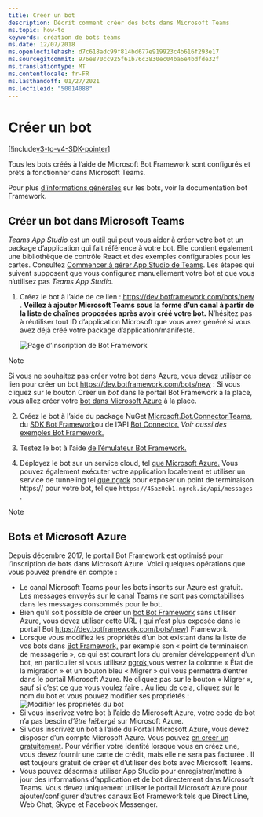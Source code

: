 ```yaml
---
title: Créer un bot
description: Décrit comment créer des bots dans Microsoft Teams
ms.topic: how-to
keywords: création de bots teams
ms.date: 12/07/2018
ms.openlocfilehash: d7c618adc99f814bd677e919923c4b616f293e17
ms.sourcegitcommit: 976e870cc925f61b76c3830ec04ba6e4bdfde32f
ms.translationtype: MT
ms.contentlocale: fr-FR
ms.lasthandoff: 01/27/2021
ms.locfileid: "50014088"
---
```

# <a name="create-a-bot"></a>Créer un bot

[!include[v3-to-v4-SDK-pointer](~/includes/v3-to-v4-pointer-bots.md)]

Tous les bots créés à l’aide de Microsoft Bot Framework sont configurés et prêts à fonctionner dans Microsoft Teams.

Pour plus [d’informations générales](/azure/bot-service/?view=azure-bot-service-3.0) sur les bots, voir la documentation bot Framework.

## <a name="create-a-bot-for-microsoft-teams"></a>Créer un bot dans Microsoft Teams

*Teams App Studio* est un outil qui peut vous aider à créer votre bot et un package d’application qui fait référence à votre bot. Elle contient également une bibliothèque de contrôle React et des exemples configurables pour les cartes. Consultez [Commencer à gérer App Studio de Teams](~/concepts/build-and-test/app-studio-overview.md). Les étapes qui suivent supposent que vous configurez manuellement votre bot et que vous n’utilisez pas *Teams App Studio.*

1. Créez le bot à l’aide de ce lien : https://dev.botframework.com/bots/new . **Veillez à ajouter Microsoft Teams sous la forme d’un canal à partir de la liste de chaînes proposées après avoir créé votre bot.** N’hésitez pas à réutiliser tout ID d’application Microsoft que vous avez généré si vous avez déjà créé votre package d’application/manifeste.

   ![Page d’inscription de Bot Framework](~/assets/images/bots/bfregister.png)

> [!NOTE]
> Si vous ne souhaitez pas créer  votre bot dans Azure, vous devez utiliser ce lien pour créer un bot https://dev.botframework.com/bots/new : Si vous cliquez sur le bouton Créer un *bot* dans le portail Bot Framework à la place, vous allez créer votre [bot dans Microsoft Azure](#bots-and-microsoft-azure) à la place.

2. Créez le bot à l’aide du package NuGet [Microsoft.Bot.Connector.Teams,](https://www.nuget.org/packages/Microsoft.Bot.Connector.Teams) du [SDK Bot Framework](https://github.com/microsoft/botframework-sdk)ou de l’API [Bot Connector.](https://docs.microsoft.com/bot-framework/rest-api/bot-framework-rest-connector-api-reference) *Voir aussi des* [exemples Bot Framework.](https://github.com/Microsoft/BotBuilder-Samples/blob/master/README.md)

3. Testez le bot à l’aide [de l’émulateur Bot Framework.](https://docs.microsoft.com/bot-framework/debug-bots-emulator)

4. Déployez le bot sur un service cloud, tel [que Microsoft Azure.](https://azure.microsoft.com/) Vous pouvez également exécuter votre application localement et utiliser un service de tunneling tel [que ngrok](https://ngrok.com) pour exposer un point de terminaison https:// pour votre bot, tel que `https://45az0eb1.ngrok.io/api/messages` .

> [!NOTE]
> ## <a name="bots-and-microsoft-azure"></a>Bots et Microsoft Azure
> Depuis décembre 2017, le portail Bot Framework est optimisé pour l’inscription de bots dans Microsoft Azure. Voici quelques opérations que vous pouvez prendre en compte :
>
> * Le canal Microsoft Teams pour les bots inscrits sur Azure est gratuit. Les messages envoyés sur le canal Teams ne sont pas comptabilisés dans les messages consommés pour le bot.
> * Bien qu’il soit possible de créer un [bot Bot Framework](https://dev.botframework.com/bots/new) sans utiliser Azure, vous devez utiliser cette URL ( qui n’est plus exposée dans le portail Bot https://dev.botframework.com/bots/new) Framework.
> * Lorsque vous modifiez les propriétés d’un bot existant dans la liste de vos bots dans [Bot Framework,](https://dev.botframework.com/bots) par exemple son « point de terminaison de messagerie », ce qui est courant lors du premier développement d’un bot, en particulier si vous utilisez [ngrok,](https://ngrok.com)vous verrez la colonne « État de la migration » et un bouton bleu « Migrer » qui vous permettra d’entrer dans le portail Microsoft Azure. Ne cliquez pas sur le bouton « Migrer », sauf si c’est ce que vous voulez faire . Au lieu de cela, cliquez sur le nom du bot et vous pouvez modifier ses propriétés :</br>
   ![Modifier les propriétés du bot](~/assets/images/bots/bf-migrate-bot-to-azure.png)
> * Si vous inscrivez votre bot à l’aide de Microsoft Azure, votre code de bot n’a pas besoin *d’être hébergé* sur Microsoft Azure.
> * Si vous inscrivez un bot à l’aide du Portail Microsoft Azure, vous devez disposer d’un compte Microsoft Azure. Vous pouvez [en créer un gratuitement](https://azure.microsoft.com/free/). Pour vérifier votre identité lorsque vous en créez une, vous devez fournir une carte de crédit, mais elle ne sera pas facturée . Il est toujours gratuit de créer et d’utiliser des bots avec Microsoft Teams.
> * Vous pouvez désormais utiliser App Studio pour enregistrer/mettre à jour des informations d’application et de bot directement dans Microsoft Teams. Vous devez uniquement utiliser le portail Microsoft Azure pour ajouter/configurer d’autres canaux Bot Framework tels que Direct Line, Web Chat, Skype et Facebook Messenger.
